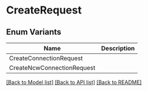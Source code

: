# CreateRequest

## Enum Variants

| Name | Description |
|---- | -----|
| CreateConnectionRequest |  |
| CreateNcwConnectionRequest |  |

[[Back to Model list]](../README.md#documentation-for-models) [[Back to API list]](../README.md#documentation-for-api-endpoints) [[Back to README]](../README.md)


